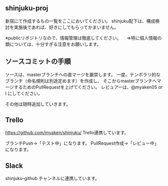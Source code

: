 ## shinjuku-proj
新宿にて作成するもの一覧をここにおいてください。
shinjuku配下は、構成検討を実施後であれば、好きにしてもらってかまいません。

※publicリポジトリなので、情報管理は徹底してください。
　⇒特に個人情報の類については、十分すぎる注意をお願いします。
 
## ソースコミットの手順
ソースは、masterブランチへの直マージを厳禁します。
一度、テンポラリ的なブランチ（命名規則は別途定めます）を作成し、
そこからmasterブランチへマージするためのPullRequestを上げてください。
レビュアーは、@myaken05 or I にしてください。

その他は随時追加していきます。

## Trello
https://github.com/myaken/shinjuku/
Trello連携しています。

ブランチPush→「テスト中」になります。
PullRequest作成→「レビュー中」になります。

## Slack
shinjuku-github
チャンネルに連携しています。
